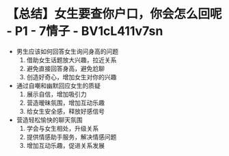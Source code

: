 # 【总结】女生要查你户口，你会怎么回呢 - P1 - 7情子 - BV1cL411v7sn

-   男生应该如何回答女生询问身高的问题
    1.  借助女生话题放大兴趣，拉近关系
    2.  避免直接回答身高，避免尬聊
    3.  创造好奇心，增加女生对你的兴趣
-   通过自嘲和幽默回应女生的质疑
    1.  展示自信，增加吸引力
    2.  营造暧昧氛围，增加互动乐趣
    3.  给女生安全感，释放好感信号
-   营造轻松愉快的聊天氛围
    1.  学会与女生相处，升级关系
    2.  提供情感助手服务，解决情感问题
    3.  增加互动乐趣，促进关系发展